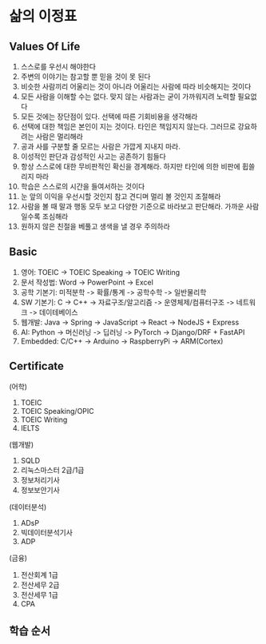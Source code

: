 # 삶의 이정표


## Values Of Life
1. 스스로를 우선시 해야한다
2. 주변의 이야기는 참고할 뿐 믿을 것이 못 된다
3. 비슷한 사람끼리 어울리는 것이 아니라 어울리는 사람에 따라 비슷해지는 것이다
4. 모든 사람을 이해할 수는 없다. 맞지 않는 사람과는 굳이 가까워지려 노력할 필요없다
5. 모든 것에는 장단점이 있다. 선택에 따른 기회비용을 생각해라
6. 선택에 대한 책임은 본인이 지는 것이다. 타인은 책임지지 않는다. 그러므로 강요하려는 사람은 멀리해라
7. 공과 사를 구분할 줄 모르는 사람은 가깝게 지내지 마라.
8. 이성적인 판단과 감성적인 사고는 공존하기 힘들다
9. 항상 스스로에 대한 무비판적인 확신을 경계해라. 하지만 타인에 의한 비판에 휩쓸리지 마라
10. 학습은 스스로의 시간을 들여서하는 것이다
11. 눈 앞의 이익을 우선시할 것인지 참고 견디며 멀리 볼 것인지 조절해라
12. 사람을 볼 때 말과 행동 모두 보고 다양한 기준으로 바라보고 판단해라. 가까운 사람일수록 조심해라
13. 원하지 않은 친절을 베풀고 생색을 낼 경우 주의하라

## Basic
1. 영어: TOEIC -> TOEIC Speaking -> TOEIC Writing
2. 문서 작성법: Word -> PowerPoint -> Excel
3. 공학 기본기: 미적분학 -> 확률/통계 -> 공학수학 -> 일반물리학
4. SW 기본기: C -> C++ -> 자료구조/알고리즘 -> 운영체제/컴퓨터구조 -> 네트워크 -> 데이테베이스
5. 웹개발: Java -> Spring -> JavaScript -> React -> NodeJS + Express
6. AI: Python -> 머신러닝 -> 딥러닝 -> PyTorch -> Django/DRF + FastAPI
7. Embedded: C/C++ -> Arduino -> RaspberryPi -> ARM(Cortex)

## Certificate
(어학)
1. TOEIC
2. TOEIC Speaking/OPIC
3. TOEIC Writing
4. IELTS

(웹개발)
1. SQLD
2. 리눅스마스터 2급/1급
3. 정보처리기사
4. 정보보안기사

(데이터분석)
1. ADsP
2. 빅데이터분석기사
3. ADP

(금융)
1. 전산회계 1급
2. 전산세무 2급
3. 전산세무 1급
4. CPA

## 학습 순서
